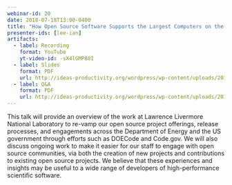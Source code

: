 ```yaml
---
webinar-id: 20
date: 2018-07-18T13:00-0400
title: "How Open Source Software Supports the Largest Computers on the Planet"
presenter-ids: [lee-ian]
artifacts:
  - label: Recording
    format: YouTube
    yt-video-id: -sX4lGMP88I
  - label: Slides
    format: PDF
    url: http://ideas-productivity.org/wordpress/wp-content/uploads/2017/06/webinar020-oss.pdf
  - label: Q&A
    format: PDF
    url: http://ideas-productivity.org/wordpress/wp-content/uploads/2017/06/webinar020-qa.pdf
---
```

This talk will provide an overview of the work at Lawrence Livermore
National Laboratory to re-vamp our open source project offerings,
release processes, and engagements across the Department of Energy and
the US government through efforts such as DOECode and Code.gov. We
will also discuss ongoing work to make it easier for our staff to
engage with open source communities, via both the creation of new
projects and contributions to existing open source projects.  We
believe that these experiences and insights may be useful to a wide
range of developers of high-performance scientific software.
